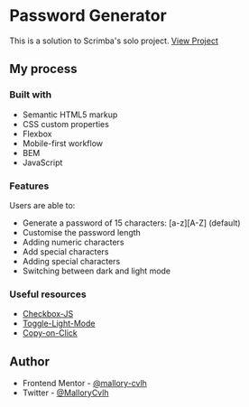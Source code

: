 # Password Generator

This is a solution to Scrimba's solo project. [View Project](https://www.figma.com/file/NEj9JDycMjF3XKXq7swoc9/Random-Password-Generator-(New-version)?node-id=0%3A1&t=26hJo0qzYpkZWv5k-0)


## My process

### Built with

- Semantic HTML5 markup
- CSS custom properties
- Flexbox
- Mobile-first workflow
- BEM
- JavaScript

### Features

Users are able to:

- Generate a password of 15 characters: [a-z][A-Z] (default)
- Customise the password length
- Adding numeric characters
- Add special characters
- Adding special characters
- Switching between dark and light mode

### Useful resources

- [Checkbox-JS](https://www.w3schools.com/howto/howto_js_display_checkbox_text.asp)
- [Toggle-Light-Mode](https://traveling-coderman.net/code/light-mode/)
- [Copy-on-Click](https://stackoverflow.com/questions/45071353/copy-text-string-on-click)


## Author

- Frontend Mentor - [@mallory-cvlh](https://www.frontendmentor.io/profile/mallory-cvlh)
- Twitter - [@MalloryCvlh](https://twitter.com/MalloryCvlh)